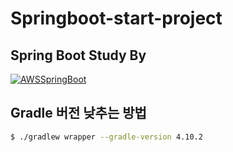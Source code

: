 # Springboot-start-project

## Spring Boot Study By

[![AWSSpringBoot](https://image.yes24.com/momo/TopCate2763/MidCate003/274966717.jpg)](http://www.kyobobook.co.kr/product/detailViewKor.laf?mallGb=KOR&ejkGb=KOR&barcode=9788965402602&orderClick=LA6)

## Gradle 버전 낮추는 방법

```bash
$ ./gradlew wrapper --gradle-version 4.10.2
```
